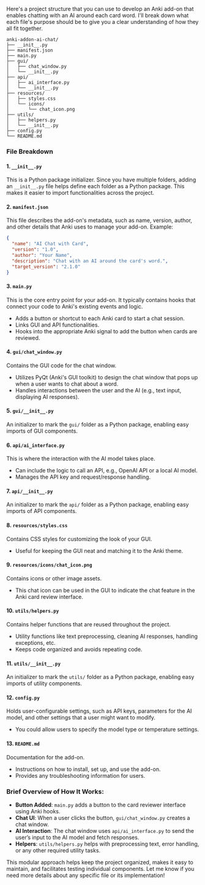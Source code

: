 Here's a project structure that you can use to develop an Anki add-on that enables chatting with an AI around each card word. I'll break down what each file's purpose should be to give you a clear understanding of how they all fit together.

```
anki-addon-ai-chat/
├── __init__.py
├── manifest.json
├── main.py
├── gui/
│   ├── chat_window.py
│   └── __init__.py
├── api/
│   ├── ai_interface.py
│   └── __init__.py
├── resources/
│   ├── styles.css
│   └── icons/
│       └── chat_icon.png
├── utils/
│   ├── helpers.py
│   └── __init__.py
├── config.py
└── README.md
```

### File Breakdown

#### 1. `__init__.py`
This is a Python package initializer. Since you have multiple folders, adding an `__init__.py` file helps define each folder as a Python package. This makes it easier to import functionalities across the project.

#### 2. `manifest.json`
This file describes the add-on's metadata, such as name, version, author, and other details that Anki uses to manage your add-on. Example:

```json
{
  "name": "AI Chat with Card",
  "version": "1.0",
  "author": "Your Name",
  "description": "Chat with an AI around the card's word.",
  "target_version": "2.1.0"
}
```

#### 3. `main.py`
This is the core entry point for your add-on. It typically contains hooks that connect your code to Anki's existing events and logic.
- Adds a button or shortcut to each Anki card to start a chat session.
- Links GUI and API functionalities.
- Hooks into the appropriate Anki signal to add the button when cards are reviewed.

#### 4. `gui/chat_window.py`
Contains the GUI code for the chat window.
- Utilizes PyQt (Anki's GUI toolkit) to design the chat window that pops up when a user wants to chat about a word.
- Handles interactions between the user and the AI (e.g., text input, displaying AI responses).

#### 5. `gui/__init__.py`
An initializer to mark the `gui/` folder as a Python package, enabling easy imports of GUI components.

#### 6. `api/ai_interface.py`
This is where the interaction with the AI model takes place.
- Can include the logic to call an API, e.g., OpenAI API or a local AI model.
- Manages the API key and request/response handling.

#### 7. `api/__init__.py`
An initializer to mark the `api/` folder as a Python package, enabling easy imports of API components.

#### 8. `resources/styles.css`
Contains CSS styles for customizing the look of your GUI.
- Useful for keeping the GUI neat and matching it to the Anki theme.

#### 9. `resources/icons/chat_icon.png`
Contains icons or other image assets.
- This chat icon can be used in the GUI to indicate the chat feature in the Anki card review interface.

#### 10. `utils/helpers.py`
Contains helper functions that are reused throughout the project.
- Utility functions like text preprocessing, cleaning AI responses, handling exceptions, etc.
- Keeps code organized and avoids repeating code.

#### 11. `utils/__init__.py`
An initializer to mark the `utils/` folder as a Python package, enabling easy imports of utility components.

#### 12. `config.py`
Holds user-configurable settings, such as API keys, parameters for the AI model, and other settings that a user might want to modify.
- You could allow users to specify the model type or temperature settings.

#### 13. `README.md`
Documentation for the add-on.
- Instructions on how to install, set up, and use the add-on.
- Provides any troubleshooting information for users.

### Brief Overview of How It Works:
- **Button Added**: `main.py` adds a button to the card reviewer interface using Anki hooks.
- **Chat UI**: When a user clicks the button, `gui/chat_window.py` creates a chat window.
- **AI Interaction**: The chat window uses `api/ai_interface.py` to send the user’s input to the AI model and fetch responses.
- **Helpers**: `utils/helpers.py` helps with preprocessing text, error handling, or any other required utility tasks.

This modular approach helps keep the project organized, makes it easy to maintain, and facilitates testing individual components. Let me know if you need more details about any specific file or its implementation!
